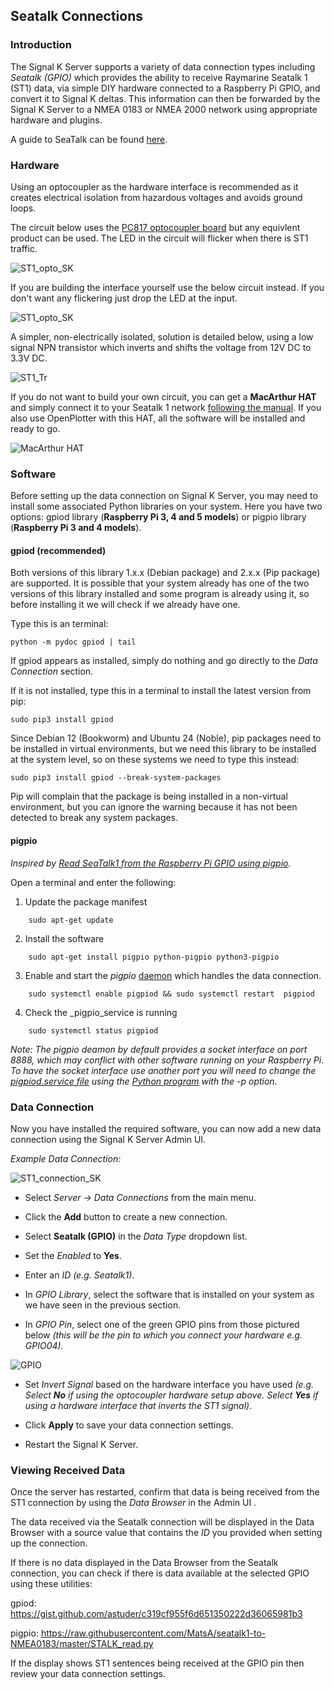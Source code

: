 ## Seatalk Connections

### Introduction

The Signal K Server supports a variety of data connection types including _Seatalk (GPIO)_ which provides the ability to receive Raymarine Seatalk 1 (ST1) data, via simple DIY hardware connected to a Raspberry Pi GPIO, and convert it to Signal K deltas. This information can then be forwarded by the Signal K Server to a NMEA 0183 or NMEA 2000 network using appropriate hardware and plugins. 

A guide to SeaTalk can be found [here](http://boatprojects.blogspot.com/2012/12/beginners-guide-to-raymarines-seatalk.html).

### Hardware

Using an optocoupler as the hardware interface is recommended as it creates electrical isolation from hazardous voltages and avoids ground loops.

The circuit below uses the [PC817 optocoupler board](https://www.amazon.com/ARCELI-Optocoupler-Isolation-Converter-Photoelectric/dp/B07M78S8LB/ref=sr_1_2?dchild=1&keywords=pc817+optocoupler&qid=1593516071&sr=8-2) but any equivlent product can be used. The LED in the circuit will flicker when there is ST1 traffic. 

![ST1_opto_SK](./seatalk_circuit_3.jpg)

If you are building the interface yourself use the below circuit instead. If you don't want any flickering just drop the LED at the input.

![ST1_opto_SK](./seatalk_circuit_4.jpg)

A simpler, non-electrically isolated, solution is detailed below, using a low signal NPN transistor which inverts and shifts the voltage from 12V DC to 3.3V DC.

![ST1_Tr](./seatalk_circuit_2.jpg)

If you do not want to build your own circuit, you can get a **MacArthur HAT** and simply connect it to your Seatalk 1 network [following the manual](https://macarthur-hat-documentation.readthedocs.io/en/latest/seatalk.html). If you also use OpenPlotter with this HAT, all the software will be installed and ready to go.

![MacArthur HAT](./seatalk-dcdc.png)

### Software

Before setting up the data connection on Signal K Server, you may need to install some associated Python libraries on your system. Here you have two options: gpiod library (**Raspberry Pi 3, 4 and 5 models**) or pigpio library (**Raspberry Pi 3 and 4 models**).

#### gpiod (recommended)

Both versions of this library 1.x.x (Debian package) and 2.x.x (Pip package) are supported. It is possible that your system already has one of the two versions of this library installed and some program is already using it, so before installing it we will check if we already have one.

Type this is an terminal:

```
python -m pydoc gpiod | tail
```

If gpiod appears as installed, simply do nothing and go directly to the *Data Connection* section.

If it is not installed, type this in a terminal to install the latest version from pip:

```
sudo pip3 install gpiod
```

Since Debian 12 (Bookworm) and Ubuntu 24 (Noble), pip packages need to be installed in virtual environments, but we need this library to be installed at the system level, so on these systems we need to type this instead:

```
sudo pip3 install gpiod --break-system-packages
```

Pip will complain that the package is being installed in a non-virtual environment, but you can ignore the warning because it has not been detected to break any system packages.

#### pigpio

_Inspired by [Read SeaTalk1 from the Raspberry Pi GPIO using pigpio](https://github.com/Thomas-GeDaD/Seatalk1-Raspi-reader)._

Open a terminal and enter the following:

1. Update the package manifest
```
    sudo apt-get update 
```

2. Install the software
```
    sudo apt-get install pigpio python-pigpio python3-pigpio
```

3. Enable and start the _pigpio_ [daemon](http://abyz.me.uk/rpi/pigpio/) which handles the data connection.
```
    sudo systemctl enable pigpiod && sudo systemctl restart  pigpiod
```

4. Check the _pigpio_service is running 
```
    sudo systemctl status pigpiod
```

_Note: The _pigpio_ deamon by default provides a socket interface on port 8888, which may conflict with other software running on your Raspberry Pi. To have the socket interface use another port you will need to change the [pigpiod.service file](http://abyz.me.uk/rpi/pigpio/pigpiod.html) using the [Python program](http://abyz.me.uk/rpi/pigpio/python.html#pigpio.pi) with the -p option._

### Data Connection

Now you have installed the required software, you can now add a new data connection using the Signal K Server Admin UI.

_Example Data Connection:_

![ST1_connection_SK](./config.png)

- Select _Server -> Data Connections_ from the main menu.

- Click the **Add** button to create a new connection.

- Select **Seatalk (GPIO)** in the _Data Type_ dropdown list. 

- Set the _Enabled_ to **Yes**.

- Enter an _ID_ _(e.g. Seatalk1)_.

- In *GPIO Library*, select the software that is installed on your system as we have seen in the previous section.

- In _GPIO Pin_, select one of the green GPIO pins from those pictured below _(this will be the pin to which you connect your hardware  e.g. GPIO04)._

![GPIO](./gpio.png)

- Set _Invert Signal_ based on the hardware interface you have used _(e.g. Select **No** if using the optocoupler hardware setup above. Select **Yes** if using a hardware interface that inverts the ST1 signal)_.

- Click **Apply** to save your data connection settings.

- Restart the Signal K Server.


### Viewing Received Data

Once the server has restarted, confirm that data is being received from the ST1 connection by using the _Data Browser_ in the Admin UI .

The data received via the Seatalk connection will be displayed in the Data Browser with a source value that contains the _ID_ you provided when setting up the connection.

If there is no data displayed in the Data Browser from the Seatalk connection, you can check if there is data available at the selected GPIO using these utilities:

gpiod: https://gist.github.com/astuder/c319cf955f6d651350222d36065981b3

pigpio: https://raw.githubusercontent.com/MatsA/seatalk1-to-NMEA0183/master/STALK_read.py

If the display shows ST1 sentences being received at the GPIO pin then review your data connection settings.
